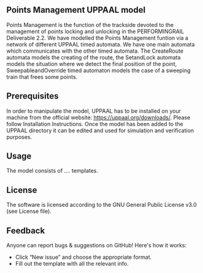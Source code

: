 ## Points Management UPPAAL model
Points Management is the function of the trackside devoted to the management of points locking and unlocking in the PERFORMINGRAIL Deliverable 2.2. We have modelled the Points Management funtion via a network of different UPPAAL timed automata. We have one main automata which communicates with the other timed automata. The CreateRoute automata models the creating of the route, the SetandLock automata models the situation where we detect the final position of the point, SweepableandOverride timed automaton models the case of a sweeping train that frees some points.    

## Prerequisites
In order to manipulate the model, UPPAAL has to be installed on your machine from the official website: https://uppaal.org/downloads/. Please follow Installation Instructions. Once the model has been added to the UPPAAL directory it can be edited and used for simulation and verification purposes.

## Usage

The model consists of .... templates.



## License
The software is licensed according to the GNU General Public License v3.0 (see License file).

## Feedback
Anyone can report bugs & suggestions on GitHub! Here's how it works:
* Click “New issue” and choose the appropriate format.
* Fill out the template with all the relevant info.
